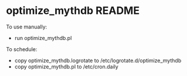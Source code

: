 optimize_mythdb README
======================

To use manually:
  * run optimize_mythdb.pl
  
To schedule:
  * copy optimize_mythdb.logrotate to /etc/logrotate.d/optimize_mythdb
  * copy optimize_mythdb.pl to /etc/cron.daily
